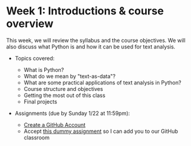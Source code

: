 # Week 1: Introductions &amp; course overview

This week, we will review the syllabus and the course objectives. We will also discuss what Python is and how it can be used for text analysis. 

- Topics covered:
    - What is Python?
    - What do we mean by "text-as-data"?
    - What are some practical applications of text analysis in Python?
    - Course structure and objectives
    - Getting the most out of this class
    - Final projects

- Assignments (due by Sunday 1/22 at 11:59pm):
    - [Create a GitHub Account](https://www.wikihow.com/Create-an-Account-on-GitHub)
    - Accept [this dummy assignment](https://classroom.github.com/a/SMOm5AdG) so I can add you to our GitHub classroom
